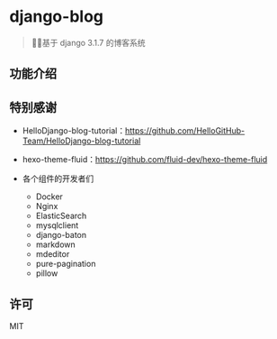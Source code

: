 # django-blog

> 🐍🍺基于 django 3.1.7 的博客系统
## 功能介绍

## 特别感谢
- HelloDjango-blog-tutorial：https://github.com/HelloGitHub-Team/HelloDjango-blog-tutorial
- hexo-theme-fluid：https://github.com/fluid-dev/hexo-theme-fluid

- 各个组件的开发者们
    - Docker
    - Nginx
    - ElasticSearch
    - mysqlclient
    - django-baton
    - markdown
    - mdeditor
    - pure-pagination
    - pillow

## 许可
MIT